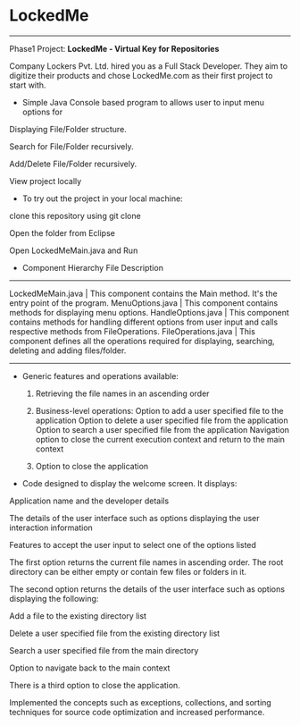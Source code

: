 # LockedMe
________________________________________________________
Phase1 Project: **LockedMe - Virtual Key for Repositories**

Company Lockers Pvt. Ltd. hired you as a Full Stack Developer. They aim to digitize their products and chose LockedMe.com as their first project to start with.

* Simple Java Console based program to allows user to input menu options for

Displaying File/Folder structure.

Search for File/Folder recursively.

Add/Delete File/Folder recursively.

View project locally

* To try out the project in your local machine:

clone this repository using git clone

Open the folder from Eclipse

Open LockedMeMain.java and Run

* Component Hierarchy
File	                    Description
_________________________________________________________________________________________________________________________________________________________
LockedMeMain.java   |	This component contains the Main method. It's the entry point of the program.
MenuOptions.java    |	This component contains methods for displaying menu options.
HandleOptions.java  |	This component contains methods for handling different options from user input and calls respective methods from FileOperations.
FileOperations.java |	This component defines all the operations required for displaying, searching, deleting and adding files/folder.
__________________________________________________________________________________________________________________________________________________________

* Generic features and operations available: 

  1)  Retrieving the file names in an ascending order

  2)  Business-level operations:
        Option to add a user specified file to the application
        Option to delete a user specified file from the application
        Option to search a user specified file from the application
        Navigation option to close the current execution context and return to the main context

  3)  Option to close the application
  
* Code designed to display the welcome screen. It displays:

Application name and the developer details

The details of the user interface such as options displaying the user interaction information

Features to accept the user input to select one of the options listed

The first option returns the current file names in ascending order. The root directory can be either empty or contain few files or folders in it.

The second option returns the details of the user interface such as options displaying the following:

Add a file to the existing directory list

Delete a user specified file from the existing directory list

Search a user specified file from the main directory

Option to navigate back to the main context

There is a third option to close the application.

Implemented the concepts such as exceptions, collections, and sorting techniques for source code optimization and increased performance.
